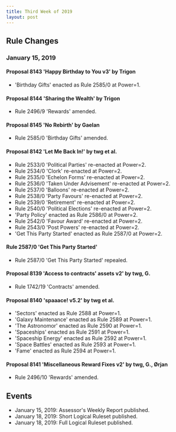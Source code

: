 ```yaml
---
title: Third Week of 2019
layout: post
---
```


## Rule Changes

### January 15, 2019

#### Proposal 8143 'Happy Birthday to You v3' by Trigon

* 'Birthday Gifts' enacted as Rule 2585/0 at Power=1.

#### Proposal 8144 'Sharing the Wealth' by Trigon

* Rule 2496/9 'Rewards' amended.

#### Proposal 8145 'No Rebirth' by Gaelan

* Rule 2585/0 'Birthday Gifts' amended.

#### Proposal 8142 'Let Me Back In!' by twg et al.

* Rule 2533/0 'Political Parties' re-enacted at Power=2.
* Rule 2534/0 'Clork' re-enacted at Power=2.
* Rule 2535/0 'Echelon Forms' re-enacted at Power=2.
* Rule 2536/0 'Taken Under Advisement' re-enacted at Power=2.
* Rule 2537/0 'Balloons' re-enacted at Power=2.
* Rule 2538/0 'Party Favours' re-enacted at Power=2.
* Rule 2539/0 'Retirement' re-enacted at Power=2.
* Rule 2540/0 'Political Elections' re-enacted at Power=2.
* 'Party Policy' enacted as Rule 2586/0 at Power=2.
* Rule 2542/0 'Favour Award' re-enacted at Power=2.
* Rule 2543/0 'Post Powers' re-enacted at Power=2.
* 'Get This Party Started' enacted as Rule 2587/0 at Power=2.

#### Rule 2587/0 'Get This Party Started'

* Rule 2587/0 'Get This Party Started' repealed.

#### Proposal 8139 'Access to contracts' assets v2' by twg, G.

* Rule 1742/19 'Contracts' amended.

#### Proposal 8140 'spaaace! v5.2' by twg et al.

* 'Sectors' enacted as Rule 2588 at Power=1.
* 'Galaxy Maintenance' enacted as Rule 2589 at Power=1.
* 'The Astronomor' enacted as Rule 2590 at Power=1.
* 'Spaceships' enacted as Rule 2591 at Power=1.
* 'Spaceship Energy' enacted as Rule 2592 at Power=1.
* 'Space Battles' enacted as Rule 2593 at Power=1.
* 'Fame' enacted as Rule 2594 at Power=1.

#### Proposal 8141 'Miscellaneous Reward Fixes v2' by twg, G., Ørjan

* Rule 2496/10 'Rewards' amended.

## Events

* January 15, 2019: Assessor's Weekly Report published.
* January 18, 2019: Short Logical Ruleset published.
* January 18, 2019: Full Logical Ruleset published.